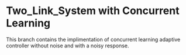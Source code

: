 # Two_Link_System with Concurrent Learning

This branch contains the implimentation of concurrent learning adaptive controller without noise and with a noisy response. 


